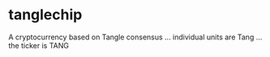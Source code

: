 # tanglechip
A cryptocurrency based on Tangle consensus ... individual units are Tang ... the ticker is TANG
